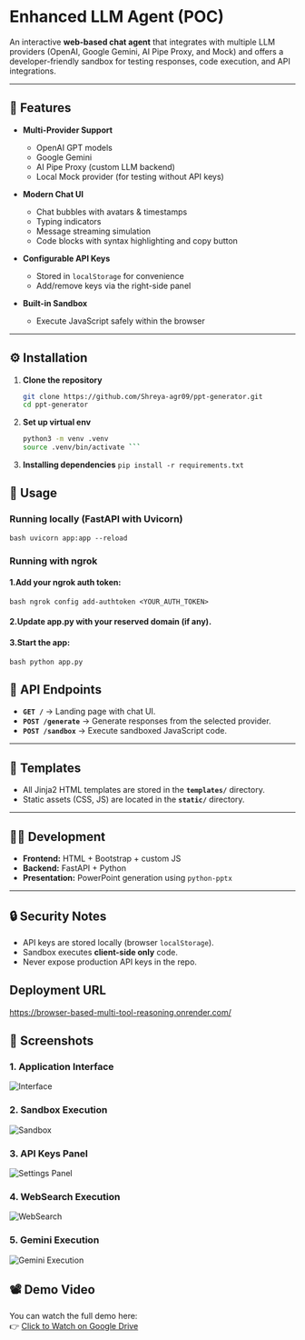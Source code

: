 # Enhanced LLM Agent (POC)

An interactive **web-based chat agent** that integrates with multiple LLM providers (OpenAI, Google Gemini, AI Pipe Proxy, and Mock) and offers a developer-friendly sandbox for testing responses, code execution, and API integrations.

---

## 🚀 Features

- **Multi-Provider Support**
  - OpenAI GPT models
  - Google Gemini
  - AI Pipe Proxy (custom LLM backend)
  - Local Mock provider (for testing without API keys)

- **Modern Chat UI**
  - Chat bubbles with avatars & timestamps
  - Typing indicators
  - Message streaming simulation
  - Code blocks with syntax highlighting and copy button

- **Configurable API Keys**
  - Stored in `localStorage` for convenience
  - Add/remove keys via the right-side panel

- **Built-in Sandbox**
  - Execute JavaScript safely within the browser

---

## ⚙️ Installation

1. **Clone the repository**
   ```bash
   git clone https://github.com/Shreya-agr09/ppt-generator.git
   cd ppt-generator
   
2. **Set up virtual env**
   ```bash
   python3 -m venv .venv
   source .venv/bin/activate ```
   
3. **Installing dependencies**
   ```pip install -r requirements.txt ```

## 🚀 Usage

### Running locally (FastAPI with Uvicorn)

```bash uvicorn app:app --reload```

### Running with ngrok

#### 1.Add your ngrok auth token:
```bash ngrok config add-authtoken <YOUR_AUTH_TOKEN>```
#### 2.Update app.py with your reserved domain (if any).

#### 3.Start the app:
   ```bash python app.py```
   
## 📡 API Endpoints

- **`GET /`** → Landing page with chat UI.  
- **`POST /generate`** → Generate responses from the selected provider.  
- **`POST /sandbox`** → Execute sandboxed JavaScript code.  

---

## 🎨 Templates

- All Jinja2 HTML templates are stored in the **`templates/`** directory.  
- Static assets (CSS, JS) are located in the **`static/`** directory.  

---

## 👩‍💻 Development

- **Frontend:** HTML + Bootstrap + custom JS  
- **Backend:** FastAPI + Python  
- **Presentation:** PowerPoint generation using `python-pptx`  

---

## 🔒 Security Notes

- API keys are stored locally (browser `localStorage`).  
- Sandbox executes **client-side only** code.  
- Never expose production API keys in the repo.

## Deployment URL
  https://browser-based-multi-tool-reasoning.onrender.com/

## 📸 Screenshots

### 1. Application Interface
![Interface](assets/interface.png)

### 2. Sandbox Execution
![Sandbox](assets/js.png)

### 3. API Keys Panel
![Settings Panel](assets/ss2js.png)

### 4. WebSearch Execution
![WebSearch](assets/websearch.png)

### 5. Gemini Execution
![Gemini Execution](assets/gemini.png)

## 📽️ Demo Video

You can watch the full demo here:  
👉 [Click to Watch on Google Drive](https://drive.google.com/file/d/1a5FDwJFthmbkAXsdr13qygS4IZLL2OkZ/view?usp=sharing)